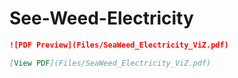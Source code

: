 # See-Weed-Electricity

   ```markdown
   ![PDF Preview](Files/SeaWeed_Electricity_ViZ.pdf)
   ```
   ```markdown
   [View PDF](Files/SeaWeed_Electricity_ViZ.pdf)
   ```
